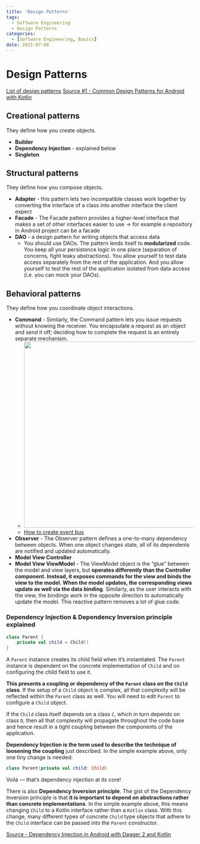 ```yaml
---
title: 'Design Patterns'
tags:
  - Software Engineering
  - Design Patterns
categories:
  - [Software Engineering, Basics]
date: 2021-07-08
---
```

# Design Patterns

[List of design patterns](https://en.wikipedia.org/wiki/Software_design_pattern#Classification_and_list)
[Source #1 - Common Design Patterns for Android with Kotlin](https://www.raywenderlich.com/470-common-design-patterns-for-android-with-kotlin)

## Creational patterns
They define how you create objects.

* **Builder**
* **Dependency Injection** - explained below
* **Singleton**

## Structural patterns
They define how you compose objects.

* **Adapter** - this pattern lets two incompatible classes work together by converting the interface of a class into another interface the client expect
* **Facade** - The Facade pattern provides a higher-level interface that makes a set of other interfaces easier to use -> for example a repository in Android project can be a facade
* **DAO** - a design pattern for writing objects that access data
  * You should use DAOs. The pattern lends itself to **modularized** code. You keep all your persistence logic in one place (separation of concerns, fight leaky abstractions). You allow yourself to test data access separately from the rest of the application. And you allow yourself to test the rest of the application isolated from data access (i.e. you can mock your DAOs).

## Behavioral patterns
They define how you coordinate object interactions.

* **Command** - Similarly, the Command pattern lets you issue requests without knowing the receiver. You encapsulate a request as an object and send it off; deciding how to complete the request is an entirely separate mechanism.
  * <img src="https://koenig-media.raywenderlich.com/uploads/2015/07/EventBus-Publish-Subscribe.png" width="500px">
  * [How to create event bus](https://www.raywenderlich.com/470-common-design-patterns-for-android-with-kotlin#toc-anchor-010)
* **Observer** - The Observer pattern defines a one-to-many dependency between objects. When one object changes state, all of its dependents are notified and updated automatically.
* **Model View Controller**
* **Model View ViewModel** - The ViewModel object is the “glue” between the model and view layers, but **operates differently than the Controller component. Instead, it exposes commands for the view and binds the view to the model. When the model updates, the corresponding views update as well via the data binding**. Similarly, as the user interacts with the view, the bindings work in the opposite direction to automatically update the model. This reactive pattern removes a lot of glue code.

### Dependency Injection & Dependency Inversion principle explained
```kotlin
class Parent {
    private val child = Child()
}
```
A `Parent` instance creates its child field when it’s instantiated. The `Parent` instance is dependent on the concrete implementation of `Child` and on configuring the child field to use it.

**This presents a coupling or dependency of the `Parent` class on the `Child` class**. If the setup of a `Child` object is complex, all that complexity will be reflected within the `Parent` class as well. You will need to edit `Parent` to configure a `Child` object.

If the `Child` class itself depends on a class `C`, which in turn depends on class `D`, then all that complexity will propagate throughout the code base and hence result in a tight coupling between the components of the application.

**Dependency Injection is the term used to describe the technique of loosening the coupling** just described. In the simple example above, only one tiny change is needed:
```kotlin
class Parent(private val child: Child)
```

Voilà — that’s dependency injection at its core!

There is also **Dependency Inversion principle**. The gist of the Dependency Inversion principle is that **it is important to depend on abstractions rather than concrete implementations**. In the simple example above, this means changing `Child` to a Kotlin interface rather than a `Kotlin` class. With this change, many different types of concrete `Child` type objects that adhere to the `Child` interface can be passed into the `Parent` constructor.

[Source - Dependency Injection in Android with Dagger 2 and Kotlin](https://www.raywenderlich.com/262-dependency-injection-in-android-with-dagger-2-and-kotlin#toc-anchor-003)

